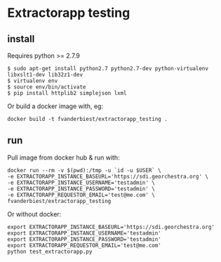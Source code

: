 # Extractorapp testing

## install

Requires python >= 2.7.9

```
$ sudo apt-get install python2.7 python2.7-dev python-virtualenv libxslt1-dev lib32z1-dev
$ virtualenv env
$ source env/bin/activate
$ pip install httplib2 simplejson lxml
```

Or build a docker image with, eg:
```
docker build -t fvanderbiest/extractorapp_testing .
```

## run

Pull image from docker hub & run with:
```
docker run --rm -v $(pwd):/tmp -u `id -u $USER` \
-e EXTRACTORAPP_INSTANCE_BASEURL='https://sdi.georchestra.org' \
-e EXTRACTORAPP_INSTANCE_USERNAME='testadmin' \
-e EXTRACTORAPP_INSTANCE_PASSWORD='testadmin' \
-e EXTRACTORAPP_REQUESTOR_EMAIL='test@me.com' \
fvanderbiest/extractorapp_testing
```

Or without docker:
```
export EXTRACTORAPP_INSTANCE_BASEURL='https://sdi.georchestra.org'
export EXTRACTORAPP_INSTANCE_USERNAME='testadmin'
export EXTRACTORAPP_INSTANCE_PASSWORD='testadmin'
export EXTRACTORAPP_REQUESTOR_EMAIL='test@me.com'
python test_extractorapp.py
```